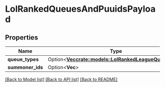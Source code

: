 # LolRankedQueuesAndPuuidsPayload

## Properties

Name | Type | Description | Notes
------------ | ------------- | ------------- | -------------
**queue_types** | Option<[**Vec<crate::models::LolRankedLeagueQueueType>**](LolRankedLeagueQueueType.md)> |  | [optional]
**summoner_ids** | Option<**Vec<i64>**> |  | [optional]

[[Back to Model list]](../README.md#documentation-for-models) [[Back to API list]](../README.md#documentation-for-api-endpoints) [[Back to README]](../README.md)


